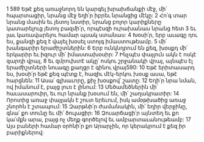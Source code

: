 1 589 Եթէ քեզ առաջնորդ են կարգել խրախճանքի մէջ, մի՛ հպարտացիր, նրանց մէջ եղի՛ր իբրեւ նրանցից մէկը:
2 Հո՛գ տար նրանց մասին եւ յետոյ նստիր, նրանց բոլոր կարիքները կատարելուց յետոյ բազմի՛ր, որպէսզի ուրախանաս նրանց հետ
3 եւ լաւ կառավարելու համար պսակ ստանաս:
4 Խօսի՛ր, երբ աւագը դու ես, քանզի քեզ է վայել խօսել ստոյգ իմաստութեամբ.
5 մի՛ խանգարիր երաժիշտներին:
6 Երբ ունկնդրում են քեզ, խօսքդ մի՛ երկարիր եւ իզուր մի՛ իմաստախօսիր:
7 Ինչպէս փայլուն ակն է ոսկէ զարդի վրայ,
8 եւ զմրուխտէ ակը՝ ոսկու շրջանակի վրայ, այնպէս էլ երաժիշտների նուագը քաղցր է գինու վրայ590:
10 Եթէ երիտասարդ ես, խօսի՛ր եթէ քեզ պէտք է, հազիւ մէկ-երկու խօսք ասա, եթէ հարցնեն:
11 Ասա՛ գլխաւորը, քիչ խօսքով՝ շատը:
12 Եղի՛ր նրա նման, ով իմանում է, բայց լուռ է լինում:
13 Մեծամեծներին մի՛ հաւասարուիր, եւ ուր նրանք խօսում են, մի՛ շաղակրատիր:
14 Որոտից առաջ փայլակն է շուտ երեւում, իսկ ամօթխածից առաջ շնորհն է շտապում:
15 Զարթնի՛ր ժամանակին, մի՛ եղիր վերջինը, գնա՛ քո տունը եւ մի՛ ծուլացիր:
16 Զուարճացի՛ր այնտեղ եւ քո կա՛մքն արա, բայց ոչ մեղք գործելով եւ ամբարտաւանութեամբ:
17 Այս բաների համար օրհնի՛ր քո Արարչին, որ կերակրում է քեզ իր բարիքներով:

